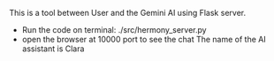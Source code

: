This is a tool between User and the Gemini AI using Flask server.
- Run the code on terminal: ./src/hermony_server.py  
- open the browser at 10000 port to see the chat
The name of the AI assistant is Clara 
